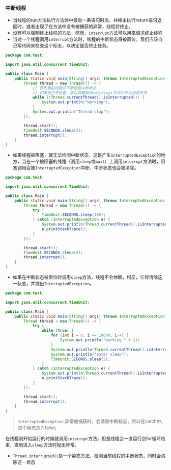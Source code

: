 ### 中断线程   
* 当线程的run方法执行方法体中最后一条语句时后，并经由执行return语句返回时，或者出现了在方法中没有被捕获的异常，线程将终止。   
* 没有可以强制终止线程的方法，然而，`interrupt`方法可以用来请求终止线程
* 当对一个线程调用`interrupt`方法时，线程的中断状态将被置位，我们应该自己写代码来检查这个标志，以决定是否终止任务。
```java
package com.test;

import java.util.concurrent.TimeUnit;

public class Main {
    public static void main(String[] args) throws InterruptedException {
        Thread thread = new Thread(() -> {
            // 获取当前线程并不断检查中断状态
            // 如果自己不检查，那么就算调用interrupt方法也不会结束任务
            while (!Thread.currentThread().isInterrupted()) {  
                System.out.println("working");
            }
            System.out.println("Thread stop");
        });

        thread.start();
        TimeUnit.SECONDS.sleep(3);
        thread.interrupt();
    }
}
```
* 如果线程被阻塞，就无法检测中断状态，这是产生`InterruptedException`的地方，当在一个被阻塞的线程（调用`sleep`或`wait`）上调用`interrupt`方法时，阻塞调用会被`InterruptedException`中断，中断状态也会被清除。
```java
package com.test;

import java.util.concurrent.TimeUnit;

public class Main {
    public static void main(String[] args) throws InterruptedException {
        Thread thread = new Thread(() -> {
            try {
                TimeUnit.SECONDS.sleep(100);
            } catch (InterruptedException e) {
                System.out.println(Thread.currentThread().isInterrupted());  // false 中断状态被清除了
                e.printStackTrace();
            }
        });

        thread.start();
        TimeUnit.SECONDS.sleep(4);
        thread.interrupt();
    }
}
```
* 如果在中断状态被置位时调用`sleep`方法，线程不会休眠，相反，它将清除这一状态，并抛出`InterruptedException`。
```java
package com.test;

import java.util.concurrent.TimeUnit;

public class Main {
    public static void main(String[] args) throws InterruptedException {
        Thread thread = new Thread(() -> {
            try {
                while (true) {
                    for (int i = 0; i <= 10000; i++) {
                        System.out.println("working " + i);
                    }
                    System.out.println(Thread.currentThread().isInterrupted());  // true
                    System.out.println("enter sleep");
                    TimeUnit.SECONDS.sleep(2);
                }
            } catch (InterruptedException e) {
                System.out.println(Thread.currentThread().isInterrupted());   // false
                e.printStackTrace();
            }
        });

        thread.start();
        thread.interrupt();
    }
}
```
> `InterruptedException` 异常被捕获时，会清除中断标志，所以在catch中，这个标志总为false;

在线程刚开始运行的时候就调用`interrupt`方法，但是线程会一直运行到for循环结束，直到进入`sleep`方法时抛出异常。
* `Thread.interrupted()`是一个静态方法，检测当前线程的中断状态，同时会清除这一状态